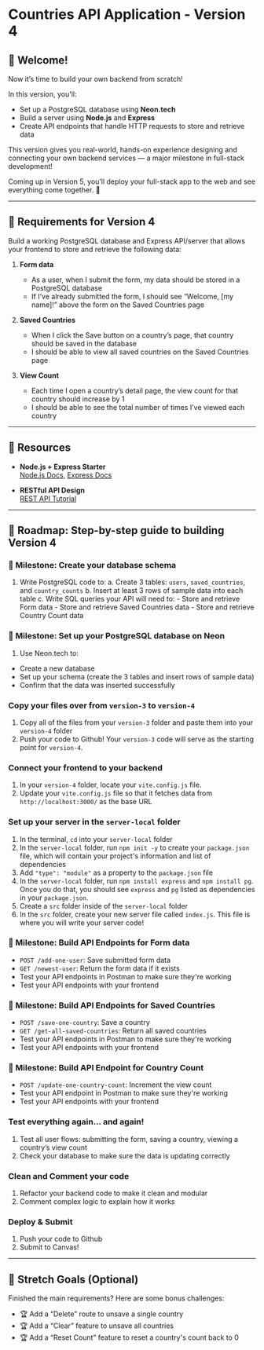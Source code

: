 # Countries API Application - Version 4

## 👋 Welcome!

Now it’s time to build your own backend from scratch! 

In this version, you'll:
- Set up a PostgreSQL database using **Neon.tech**
- Build a server using **Node.js** and **Express**
- Create API endpoints that handle HTTP requests to store and retrieve data

This version gives you real-world, hands-on experience designing and connecting your own backend services — a major milestone in full-stack development!

Coming up in Version 5, you’ll deploy your full-stack app to the web and see everything come together. 🚀

---

## 🎯 Requirements for Version 4

Build a working PostgreSQL database and Express API/server that allows your frontend to store and retrieve the following data:

1. **Form data**
    - As a user, when I submit the form, my data should be stored in a PostgreSQL database
    - If I’ve already submitted the form, I should see “Welcome, [my name]!” above the form on the Saved Countries page

2. **Saved Countries**
    - When I click the Save button on a country’s page, that country should be saved in the database
    - I should be able to view all saved countries on the Saved Countries page

3. **View Count**
    - Each time I open a country’s detail page, the view count for that country should increase by 1
    - I should be able to see the total number of times I’ve viewed each country

---

## 🔗 Resources

- **Node.js + Express Starter**  
  [Node.js Docs](https://nodejs.org/en/docs), [Express Docs](https://expressjs.com/)

- **RESTful API Design**  
  [REST API Tutorial](https://restfulapi.net/)

---

## 🚀 Roadmap: Step-by-step guide to building Version 4

### 🎯 Milestone: Create your database schema
1. Write PostgreSQL code to:
   a. Create 3 tables: `users`, `saved_countries`, and `country_counts`
   b. Insert at least 3 rows of sample data into each table
   c. Write SQL queries your API will need to:
        - Store and retrieve Form data
        - Store and retrieve Saved Countries data
        - Store and retrieve Country Count data

### 🎯 Milestone: Set up your PostgreSQL database on Neon
1. Use Neon.tech to:
  - Create a new database
  - Set up your schema (create the 3 tables and insert rows of sample data)
  - Confirm that the data was inserted successfully

### Copy your files over from `version-3` to `version-4`
1. Copy all of the files from your `version-3` folder and paste them into your `version-4` folder
1. Push your code to Github! Your `version-3` code will serve as the starting point for `version-4`.

### Connect your frontend to your backend
1. In your `version-4` folder, locate your `vite.config.js` file. 
2. Update your `vite.config.js` file so that it fetches data from `http://localhost:3000/` as the base URL

### Set up your server in the `server-local` folder
1. In the terminal, `cd` into your `server-local` folder
2. In the `server-local` folder, run `npm init -y` to create your `package.json` file, which will contain your project's information and list of dependencies 
3. Add `"type": "module"` as a property to the `package.json` file
4. In the `server-local` folder, run `npm install express` and `npm install pg`. Once you do that, you should see `express` and `pg` listed as dependencies in your `package.json`.
5. Create a `src` folder inside of the `server-local` folder
6. In the `src` folder, create your new server file called `index.js`. This file is where you will write your server code! 

### 🎯 Milestone: Build API Endpoints for Form data
- `POST /add-one-user`: Save submitted form data
- `GET /newest-user`: Return the form data if it exists
- Test your API endpoints in Postman to make sure they're working
- Test your API endpoints with your frontend

### 🎯 Milestone: Build API Endpoints for Saved Countries
- `POST /save-one-country`: Save a country
- `GET /get-all-saved-countries`: Return all saved countries
- Test your API endpoints in Postman to make sure they're working
- Test your API endpoints with your frontend

### 🎯 Milestone: Build API Endpoint for Country Count
- `POST /update-one-country-count`: Increment the view count
- Test your API endpoint in Postman to make sure they're working
- Test your API endpoints with your frontend

### Test everything again... and again! 
1. Test all user flows: submitting the form, saving a country, viewing a country’s view count
2. Check your database to make sure the data is updating correctly

### Clean and Comment your code
1. Refactor your backend code to make it clean and modular
2. Comment complex logic to explain how it works

### Deploy & Submit
1. Push your code to Github
2. Submit to Canvas!

---

## 🌟 Stretch Goals (Optional)

Finished the main requirements? Here are some bonus challenges:

- 🏆 Add a “Delete” route to unsave a single country
- 🏆 Add a “Clear” feature to unsave all countries
- 🏆 Add a “Reset Count” feature to reset a country's count back to 0 
